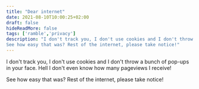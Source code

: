 ```yaml
---
title: "Dear internet"
date: 2021-08-10T10:00:25+02:00
draft: false
hideReadMore: false
tags: ['ramble','privacy']
description: "I don't track you, I don't use cookies and I don't throw a bunch of pop-ups in your face. Hell I don't even know how many visit my site!
See how easy that was? Rest of the internet, please take notice!"
---
```

I don't track you, I don't use cookies and I don't throw a bunch of pop-ups in your face. Hell I don't even know how many pageviews I receive!

See how easy that was? Rest of the internet, please take notice!